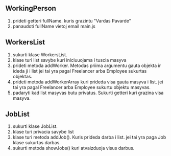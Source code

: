 ## WorkingPerson

1. prideti getteri fullName. kuris grazintu "Vardas Pavarde"
2. panaudoti fullName vietoj email main.js

## WorkersList 

1. sukurti klase WorkersList.
2. klase turi list savybe kuri iniciuuojama i tuscia masyva
3. prideti metoda addWorker. Metodas priima argumentu gauta objekta ir ideda ji i list jei tai yra pagal Freelancer arba Employee sukurtas objektas.
4. prideti metoda addWorkerArray kuri prideda visa gauta masyva i list. jei tai yra pagal Freelancer arba Employee sukurtu objektu masyvas.
5. padaryti kad list masyvas butu privatus. Sukurti getteri kuri grazina visa masyva.

## JobList

1. sukurti klase JobList.
2. klase turi privacia savybe list
3. klase turi metoda addJob(). Kuris prideda darba i list. jei tai yra paga Job klase sukurtas darbas.
4. sukurti metoda showJobs() kuri atvaizduoja visus darbus.

